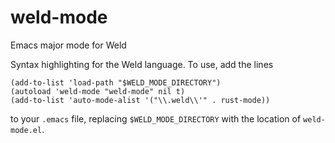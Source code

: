 # weld-mode
Emacs major mode for Weld

Syntax highlighting for the Weld language. To use, add the lines
```
(add-to-list 'load-path "$WELD_MODE_DIRECTORY")
(autoload 'weld-mode "weld-mode" nil t)
(add-to-list 'auto-mode-alist '("\\.weld\\'" . rust-mode))
```
to your `.emacs` file, replacing `$WELD_MODE_DIRECTORY` with the location of `weld-mode.el`.